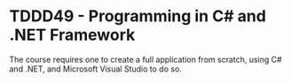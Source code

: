 # TDDD49 - Programming in C# and .NET Framework

The course requires one to create a full application from scratch, using C# and .NET, and Microsoft Visual Studio to do so. 
